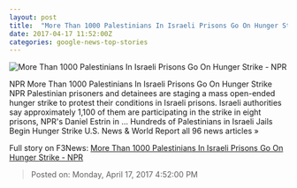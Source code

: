 ```yaml
---
layout: post
title:  "More Than 1000 Palestinians In Israeli Prisons Go On Hunger Strike - NPR"
date: 2017-04-17 11:52:00Z
categories: google-news-top-stories
---
```


![More Than 1000 Palestinians In Israeli Prisons Go On Hunger Strike - NPR](https://media.npr.org/assets/img/2017/04/17/gettyimages-669336784_wide-6a355617b69a074b4b216e8179fb8e01208b6680.jpg?s=1400)

NPR More Than 1000 Palestinians In Israeli Prisons Go On Hunger Strike NPR Palestinian prisoners and detainees are staging a mass open-ended hunger strike to protest their conditions in Israeli prisons. Israeli authorities say approximately 1,100 of them are participating in the strike in eight prisons, NPR's Daniel Estrin in ... Hundreds of Palestinians in Israeli Jails Begin Hunger Strike U.S. News & World Report all 96 news articles »


Full story on F3News: [More Than 1000 Palestinians In Israeli Prisons Go On Hunger Strike - NPR](http://www.f3nws.com/n/JhJNqH)

> Posted on: Monday, April 17, 2017 4:52:00 PM
